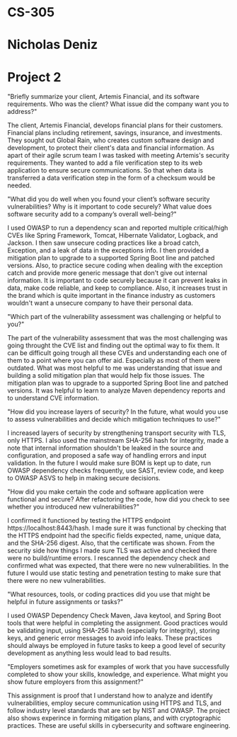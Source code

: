 # CS-305
# Nicholas Deniz
# Project 2 

"Briefly summarize your client, Artemis Financial, and its software requirements. Who was the client? What issue did the company want you to address?"

The client, Artemis Financial, develops financial plans for their customers. Financial plans including retirement, savings, insurance, and investments. They sought out Global Rain, who creates custom software design and development, to protect their client's data and financial information. As apart of their agile scrum team I was tasked with meeting Artemis's security requirements. They wanted to add a file verification step to its web application to ensure secure communications. So that when data is transferred a data verification step in the form of a checksum would be needed.

"What did you do well when you found your client’s software security vulnerabilities? Why is it important to code securely? What value does software security add to a company’s overall well-being?"

I used OWASP to run a dependency scan and reported multiple critical/high CVEs like Spring Framework, Tomcat, Hibernate Validator, Logback, and Jackson. I then saw unsecure coding practices like a broad catch, Exception, and a leak of data in the exceptions info. I then provided a mitigation plan to upgrade to a supported Spring Boot line and patched versions. Also, to practice secure coding when dealing with the exception catch and provide more generic message that don't give out internal information. It is important to code securely because it can prevent leaks in data, make code reliable, and keep to compliance. Also, it increases trust in the brand which is quite important in the finance industry as customers wouldn't want a unsecure company to have their personal data. 

"Which part of the vulnerability assessment was challenging or helpful to you?"

The part of the vulnerability assessment that was the most challenging was going throught the CVE list and finding out the optimal way to fix them. It can be difficult going trough all these CVEs and understanding each one of them to a point where you can offer aid. Especially as most of them were outdated. What was most helpful to me was understanding that issue and building a solid mitigation plan that would help fix those issues. The mitigation plan was to upgrade to a supported Spring Boot line and patched versions. It was helpful to learn to analyze Maven dependency reports and to understand CVE information.

"How did you increase layers of security? In the future, what would you use to assess vulnerabilities and decide which mitigation techniques to use?"

I increased layers of security by strengthening transport security with TLS, only HTTPS. I also used the mainstream SHA-256 hash for integrity, made a note that internal information shouldn't be leaked in the source and configuration, and proposed a safe way of handling errors and input validation. In the future I would make sure BOM is kept up to date, run OWASP dependency checks frequently, use SAST, review code, and keep to OWASP ASVS to help in making secure decisions.  

"How did you make certain the code and software application were functional and secure? After refactoring the code, how did you check to see whether you introduced new vulnerabilities?"

I confirmed it functioned by testing the HTTPS endpoint https://localhost:8443/hash. I made sure it was functional by checking that the HTTPS endpoint had the specific fields expected, name, unique data, and the SHA-256 digest. Also, that the certificate was shown. From the security side how things I made sure TLS was active and checked there were no build/runtime errors. I rescanned the dependency check and confirmed what was expected, that there were no new vulnerabilities. In the future I would use static testing and penetration testing to make sure that there were no new vulnerabilities. 

"What resources, tools, or coding practices did you use that might be helpful in future assignments or tasks?"

I used OWASP Dependency Check Maven, Java keytool, and Spring Boot tools that were helpful in completing the assignment. Good practices would be validating input, using SHA-256 hash (especially for integrity), storing keys, and generic error messages to avoid info leaks. These practices should always be employed in future tasks to keep a good level of security development as anything less would lead to bad results. 

"Employers sometimes ask for examples of work that you have successfully completed to show your skills, knowledge, and experience. What might you show future employers from this assignment?"

This assignment is proof that I understand how to analyze and identify vulnerabilities, employ secure communication using HTTPS and TLS, and follow industry level standards that are set by NIST and OWASP. The project also shows experince in forming mitigation plans, and with cryptographic practices. These are useful skills in cybersecurity and software engineering. 
